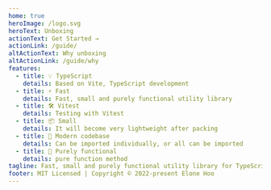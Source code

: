 ```yaml
---
home: true
heroImage: /logo.svg
heroText: Unboxing
actionText: Get Started →
actionLink: /guide/
altActionText: Why unboxing
altActionLink: /guide/why
features:
  - title: 💡 TypeScript
    details: Based on Vite, TypeScript development
  - title: ⚡️ Fast
    details: Fast, small and purely functional utility library
  - title: 🛠️ Vitest
    details: Testing with Vitest
  - title: 📦 Small
    details: It will become very lightweight after packing
  - title: 🔑 Modern codebase
    details: Can be imported individually, or all can be imported
  - title: 🔩 Purely functional
    details: pure function method
tagline: Fast, small and purely functional utility library for TypeScript.
footer: MIT Licensed | Copyright © 2022-present Elone Hoo
---
```

